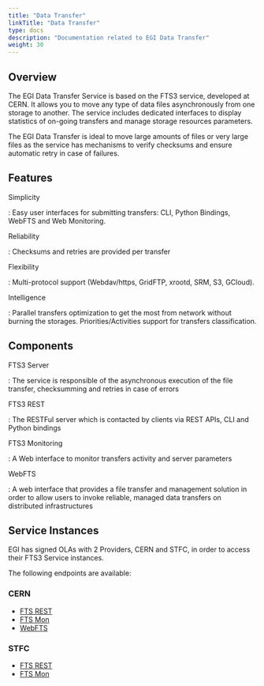 ```yaml
---
title: "Data Transfer"
linkTitle: "Data Transfer"
type: docs
description: "Documentation related to EGI Data Transfer"
weight: 30
---
```


## Overview 

The EGI Data Transfer Service is based on the FTS3 service, developed at CERN. 
It allows you to move any type of data files asynchronously from one storage to another.
The service includes dedicated interfaces to display statistics of on-going transfers
and manage storage resources parameters.

The EGI  Data Transfer is ideal to move large amounts of files or very large files as
the service has mechanisms to verify checksums and ensure automatic retry in case of 
failures.

## Features

Simplicity

: Easy user interfaces for submitting transfers:  CLI, Python Bindings, WebFTS and Web 
Monitoring.  

Reliability

: Checksums and retries are provided per transfer

Flexibility

: Multi-protocol support (Webdav/https, GridFTP, xrootd, SRM, S3, GCloud). 

Intelligence

: Parallel transfers optimization to get the most from network without burning the storages.
 Priorities/Activities support for transfers classification. 

## Components 

FTS3 Server 

: The service is responsible of the asynchronous execution of the file transfer, checksumming 
and retries in case of errors

FTS3 REST  

: The RESTFul server which is contacted by clients via REST APIs, CLI and Python bindings

FTS3 Monitoring  

: A Web interface to  monitor transfers activity and server parameters

WebFTS

: A web interface that provides a file transfer and management solution in order to allow 
users to invoke reliable, managed data transfers on distributed infrastructures

## Service Instances

EGI has signed OLAs with 2 Providers, CERN and STFC, in order to access their FTS3 Service
instances.

The following endpoints are available:

### CERN

- [FTS REST](https://fts3-public.cern.ch:8446/)
- [FTS Mon](https://fts3-public.cern.ch/fts3/ftsmon/#/)
- [WebFTS](https://webfts.cern.ch/)

### STFC

- [FTS REST](https://lcgfts3.gridpp.rl.ac.uk:8446)
- [FTS Mon](https://lcgfts3.gridpp.rl.ac.uk:8449/fts3/ftsmon/#/)
